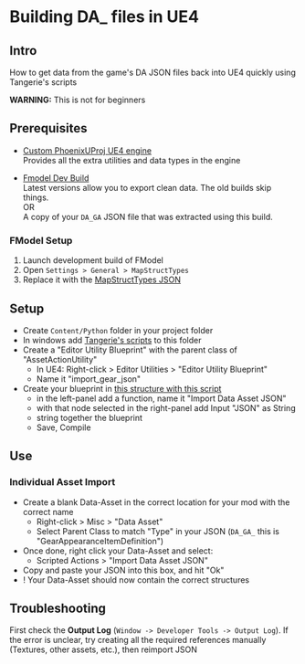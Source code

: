 # Building DA_ files in UE4

## Intro
How to get data from the game's DA JSON files back into UE4 quickly using Tangerie's scripts

**WARNING:** This is not for beginners

## Prerequisites

- [Custom PhoenixUProj UE4 engine](https://github.com/narknon/PhoenixUProj) <br>
Provides all the extra utilities and data types in the engine

- [Fmodel Dev Build](https://github.com/4sval/FModel/tree/dev) <br>
Latest versions allow you to export clean data. The old builds skip things.<br>OR<br>
A copy of your `DA_GA` JSON file that was extracted using this build.

### FModel Setup

1. Launch development build of FModel
2. Open `Settings > General > MapStructTypes`
3. Replace it with the [MapStructTypes JSON](/code/fmodel-MapStructTypes.json)

## Setup

- Create `Content/Python` folder in your project folder
- In windows add [Tangerie's scripts](https://github.com/Tangerie/Json2DA) to this folder
- Create a "Editor Utility Blueprint" with the parent class of "AssetActionUtility" 
    - In UE4: Right-click > Editor Utilities > "Editor Utility Blueprint"
    - Name it "import_gear_json"
- Create your blueprint in [this structure with this script](https://blueprintue.com/blueprint/tth-x8_1/)
    - in the left-panel add a function, name it "Import Data Asset JSON"
    - with that node selected in the right-panel add Input "JSON" as String
    - string together the blueprint
    - Save, Compile

## Use 
### Individual Asset Import
- Create a blank Data-Asset in the correct location for your mod with the correct name
  - Right-click > Misc > "Data Asset"
  - Select Parent Class to match "Type" in your JSON (`DA_GA_` this is "GearAppearanceItemDefinition") 
- Once done, right click your Data-Asset and select:
  - Scripted Actions > "Import Data Asset JSON"
- Copy and paste your JSON into this box, and hit "Ok"
- ! Your Data-Asset should now contain the correct structures


## Troubleshooting
First check the **Output Log** (`Window -> Developer Tools -> Output Log`). If the error is unclear, try creating all the required references manually (Textures, other assets, etc.), then reimport JSON
